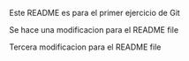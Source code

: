 Este README es para el primer ejercicio de Git

Se hace una modificacion para el README file

Tercera modificacion para el README file
